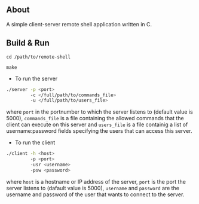 About
-------

A simple client-server remote shell application written in C.


Build & Run
-----------

`cd /path/to/remote-shell`

`make`

* To run the server

```bash
./server -p <port>
      	 -c </full/path/to/commands_file>
		 -u </full/path/to/users_file>
```

where `port` in the portnumber to which the server listens to (default value is 5000),
`commands_file` is a file containing the allowed commands that the client can
execute on this server and `users_file` is a file containig a list of
username:password fields specifying the users that can access this server.

* To run the client

```bash
./client -h <host>
         -p <port>
         -usr <username>
         -psw <password>
```

where `host` is a hostname or IP address of the server, `port` is the port
the server listens to (dafault value is 5000), `username` and `password`
are the username and password of the user that wants to connect to the server.
